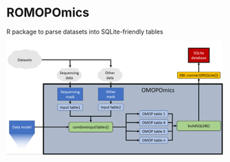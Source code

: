 # ROMOPOmics
R package to parse datasets into SQLite-friendly tables

![](/man/figures/romopomics_2.0.PNG)
